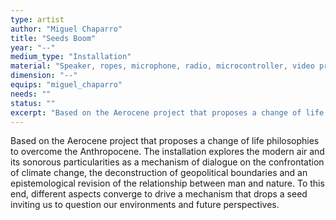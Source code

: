 ```yaml
---
type: artist
author: "Miguel Chaparro"
title: "Seeds Boom"
year: "--"
medium_type: "Installation"
material: "Speaker, ropes, microphone, radio, microcontroller, video projector, seeds, plastic balloon"
dimension: "--"
equips: "miguel_chaparro"
needs: ""
status: ""
excerpt: "Based on the Aerocene project that proposes a change of life philosophies to overcome the Anthropocene. The installation explores the modern air and its sonorous particularities as a mechanism of dialogue on the confrontation of climate change, the deconstruction of geopolitical boundaries and an epistemological revision of the relationship between man and nature. To this end, different aspects converge to drive a mechanism that drops a seed inviting us to question our environments and future perspectives."
---
```

Based on the Aerocene project that proposes a change of life philosophies to overcome the Anthropocene. The installation explores the modern air and its sonorous particularities as a mechanism of dialogue on the confrontation of climate change, the deconstruction of geopolitical boundaries and an epistemological revision of the relationship between man and nature. To this end, different aspects converge to drive a mechanism that drops a seed inviting us to question our environments and future perspectives.
